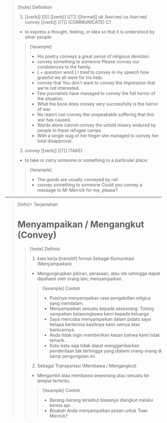 >[!note] Definition
>1. [[verb]] [[I]]
[[verb]] [[T]]  [[formal]]
uk  /kənˈveɪ/ us  /kənˈveɪ/
convey [[verb]] [[T]] (COMMUNICATE)
C1
>- to express a thought, feeling, or idea so that it is understood by other people:
> > [!example] 
> > - His poetry conveys a great sense of religious devotion.
> > - convey something to someone Please convey our condolences to the family.
> > - [ + question word ] I tried to convey in my speech how grateful we all were for his help.
> > - convey that You don't want to convey the impression that we're not interested.
> > - Few journalists have managed to convey the full horror of the situation.
> > - What the book does convey very successfully is the horror of war.
> > - No report can convey the unspeakable suffering that this war has caused.
> > - Words alone cannot convey the untold misery endured by people in these refugee camps.
> > - With a single wag of her finger she managed to convey her total disapproval.
>2. convey [[verb]] [[T]] (TAKE)
>- to take or carry someone or something to a particular place:
> > [!example] 
> > - The goods are usually conveyed by rail.
> > - convey something to someone Could you convey a message to Mr Merrick for me, please?

---

>[!info]+ Terjemahan
> # Menyampaikan / Mengangkut (Convey)
> > [!note] Definisi
> > 1. kata kerja [transitif] formal
>Sebagai Komunikasi (Menyampaikan)
> > - Mengungkapkan pikiran, perasaan, atau ide sehingga dapat dipahami oleh orang lain; menyampaikan.
> > > [!example] Contoh
> > > - Puisinya menyampaikan rasa pengabdian religius yang mendalam.
> > > - Menyampaikan sesuatu kepada seseorang: Tolong sampaikan belasungkawa kami kepada keluarga.
> > > - Saya mencoba menyampaikan dalam pidato saya betapa berterima kasihnya kami semua atas bantuannya.
> > > - Anda tidak ingin memberikan kesan bahwa kami tidak tertarik.
> > > - Kata-kata saja tidak dapat menggambarkan penderitaan tak terhingga yang dialami orang-orang di kamp pengungsian ini.
> > 2. Sebagai Transportasi (Membawa / Mengangkut)
> > - Mengambil atau membawa seseorang atau sesuatu ke tempat tertentu.
> > > [!example] Contoh
> > > - Barang-barang tersebut biasanya diangkut melalui kereta api.
> > > - Bisakah Anda menyampaikan pesan untuk Tuan Merrick?
